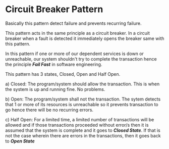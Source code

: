 # Circuit Breaker Pattern

Basically this pattern detect failure and prevents recurring failure. 

This pattern acts in the same principle as a circuit breaker. In a circuit breaker when a fault is detected it immediately opens the breaker same with this pattern.

In this pattern if one or more of our dependent services is down or unreachable, our system shouldn't try to complete the transaction hence the principle **_Fail Fast_** in software engineering.

This pattern has 3 states, Closed, Open and Half Open.

a) Closed: The program/system should allow the transaction. This is when the system is up and running fine. No problems.

b) Open: The program/system shall not the transaction. The sytem detects that 1 or more of its resources is unreachable so it prevents transaction to go hence there will be no recurring errors.

c) Half Open: For a limited time, a limited number of transactions will be allowed and if those transactions proceeded without error/s then it is assumed that the system is complete and it goes to **_Closed State_**.
If that is not the case wherein there are errors in the transactions, then it goes back to **_Open State_**
